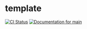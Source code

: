 # template

[![CI Status](https://github.com/ModProg/template/actions/workflows/test.yaml/badge.svg)](https://github.com/ModProg/template/actions/workflows/test.yaml)
[![Documentation for `main`](https://img.shields.io/badge/docs-main-informational)](https://modprog.github.io/template/template/)
<!-- [![Crates.io](https://img.shields.io/crates/v/template)](https://crates.io/crates/template) -->
<!-- [![Docs.rs](https://img.shields.io/crates/v/template?color=informational&label=docs.rs)](https://docs.rs/template) -->

